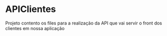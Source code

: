 # APIClientes

Projeto contento os files para a realização da API que vai servir o front dos clientes em nossa aplicação
